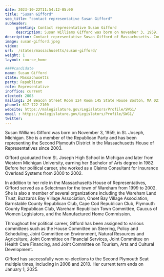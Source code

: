 ```yaml
---
date: 2023-10-22T11:54:12-05:00
title: "Susan Gifford"
seo_title: "contact representative Susan Gifford"
subheader:
     greeting: Contact representative Susan Gifford
     description: Susan Williams Gifford was born on November 3, 1959, in St. Joseph, Michigan. She is a member of the Republican Party and has been representing the Second Plymouth District in the Massachusetts House of Representatives since 2003.
description: Contact representative Susan Gifford of Massachusetts. Contact information for Susan Gifford includes email address, phone number, and mailing address.
image: susan-gifford.jpeg
video:
url:  /states/massachusetts/susan-gifford/
weight: 1
layout: course_home

####candidate
name: Susan Gifford
state: Massachusetts
party: Republican
role: Representative
inoffice: current
elected: 2003
mailing1: 24 Beacon Street Room 124 Room 145 State House Boston, MA 02133
phone1: 617-722-2100
website: https://malegislature.gov/Legislators/Profile/SWG1/
email : https://malegislature.gov/Legislators/Profile/SWG1/
twitter:
---
```


Susan Williams Gifford was born on November 3, 1959, in St. Joseph, Michigan. She is a member of the Republican Party and has been representing the Second Plymouth District in the Massachusetts House of Representatives since 2003.

Gifford graduated from St. Joseph High School in Michigan and later from Western Michigan University, earning her Bachelor of Arts degree in 1982. Before her political career, she worked as a Claims Consultant for Insurance Overload Systems from 2000 to 2002.

In addition to her role in the Massachusetts House of Representatives, Gifford served as a Selectman for the town of Wareham from 1999 to 2002. She is also a member of several organizations including the Wareham Land Trust, Buzzards Bay Village Association, Onset Bay Village Association, Barnstable County Republican Club, Cape Cod Republican Club, Plymouth County Republican Club, Wareham Republican Town Committee, Caucus of Women Legislators, and the Manufactured Home Commission.

Throughout her political career, Gifford has been assigned to various committees such as the House Committee on Steering, Policy and Scheduling, Joint Committee on Environment, Natural Resources and Agriculture, Joint Committee on Financial Services, Joint Committee on Health Care Financing, and Joint Committee on Tourism, Arts and Cultural Development.

Gifford has successfully won re-elections to the Second Plymouth Seat multiple times, including in 2008 and 2010. Her current term ends on January 1, 2025.

